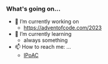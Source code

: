 ### What's going on...

- 🔭 I’m currently working on 
  -  https://adventofcode.com/2023
- 🌱 I’m currently learning
  - always something
- 📫 How to reach me: ...
  - [IPoAC](https://datatracker.ietf.org/doc/html/rfc2549)
